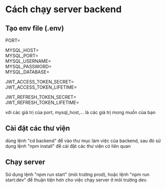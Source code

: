 # Cách chạy server backend

## Tạo env file (.env)

PORT=<br>

MYSQL_HOST=<br>
MYSQL_PORT=<br>
MYSQL_USERNAME=<br>
MYSQL_PASSWORD=<br>
MYSQL_DATABASE=<br>

JWT_ACCESS_TOKEN_SECRET=<br>
JWT_ACCESS_TOKEN_LIFETIME=<br>

JWT_REFRESH_TOKEN_SECRET=<br>
JWT_REFRESH_TOKEN_LIFETIME=<br>

với các giá trị của port, mysql_host,... là các giá trị mong muốn của bạn

## Cài đặt các thư viện

dùng lệnh "cd backend" để vào thư mục làm việc của backend, sau đó sử dụng lệnh "npm install" để cài đặt các thư viện có liên quan

## Chạy server

Sử dụng lệnh "npm run start" (môi trường prod), hoặc lệnh "npm run start:dev" để thuận tiện hơn cho việc chạy server ở môi trường dev.
